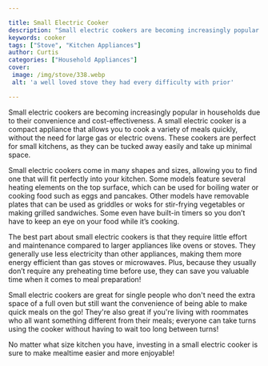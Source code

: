 ```yaml
---

title: Small Electric Cooker
description: "Small electric cookers are becoming increasingly popular in households due to their convenience and cost-effectiveness. A small el...keep reading to learn"
keywords: cooker
tags: ["Stove", "Kitchen Appliances"]
author: Curtis
categories: ["Household Appliances"]
cover: 
 image: /img/stove/338.webp
 alt: 'a well loved stove they had every difficulty with prior'

---
```


Small electric cookers are becoming increasingly popular in households due to their convenience and cost-effectiveness. A small electric cooker is a compact appliance that allows you to cook a variety of meals quickly, without the need for large gas or electric ovens. These cookers are perfect for small kitchens, as they can be tucked away easily and take up minimal space. 

Small electric cookers come in many shapes and sizes, allowing you to find one that will fit perfectly into your kitchen. Some models feature several heating elements on the top surface, which can be used for boiling water or cooking food such as eggs and pancakes. Other models have removable plates that can be used as griddles or woks for stir-frying vegetables or making grilled sandwiches. Some even have built-in timers so you don’t have to keep an eye on your food while it’s cooking. 

The best part about small electric cookers is that they require little effort and maintenance compared to larger appliances like ovens or stoves. They generally use less electricity than other appliances, making them more energy efficient than gas stoves or microwaves. Plus, because they usually don’t require any preheating time before use, they can save you valuable time when it comes to meal preparation! 

Small electric cookers are great for single people who don't need the extra space of a full oven but still want the convenience of being able to make quick meals on the go! They're also great if you're living with roommates who all want something different from their meals; everyone can take turns using the cooker without having to wait too long between turns! 

No matter what size kitchen you have, investing in a small electric cooker is sure to make mealtime easier and more enjoyable!
